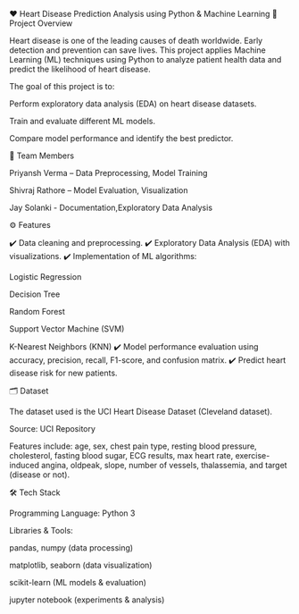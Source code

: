 ❤️ Heart Disease Prediction Analysis using Python & Machine Learning
📌 Project Overview

Heart disease is one of the leading causes of death worldwide. Early detection and prevention can save lives.
This project applies Machine Learning (ML) techniques using Python to analyze patient health data and predict the likelihood of heart disease.

The goal of this project is to:

Perform exploratory data analysis (EDA) on heart disease datasets.

Train and evaluate different ML models.

Compare model performance and identify the best predictor.

👥 Team Members

Priyansh Verma – Data Preprocessing, Model Training

Shivraj Rathore –  Model Evaluation, Visualization

Jay Solanki -  Documentation,Exploratory Data Analysis

⚙️ Features

✔️ Data cleaning and preprocessing.
✔️ Exploratory Data Analysis (EDA) with visualizations.
✔️ Implementation of ML algorithms:

Logistic Regression

Decision Tree

Random Forest

Support Vector Machine (SVM)

K-Nearest Neighbors (KNN)
✔️ Model performance evaluation using accuracy, precision, recall, F1-score, and confusion matrix.
✔️ Predict heart disease risk for new patients.

🗂️ Dataset

The dataset used is the UCI Heart Disease Dataset (Cleveland dataset).

Source: UCI Repository

Features include: age, sex, chest pain type, resting blood pressure, cholesterol, fasting blood sugar, ECG results, max heart rate, exercise-induced angina, oldpeak, slope, number of vessels, thalassemia, and target (disease or not).

🛠️ Tech Stack

Programming Language: Python 3

Libraries & Tools:

pandas, numpy (data processing)

matplotlib, seaborn (data visualization)

scikit-learn (ML models & evaluation)

jupyter notebook (experiments & analysis)
